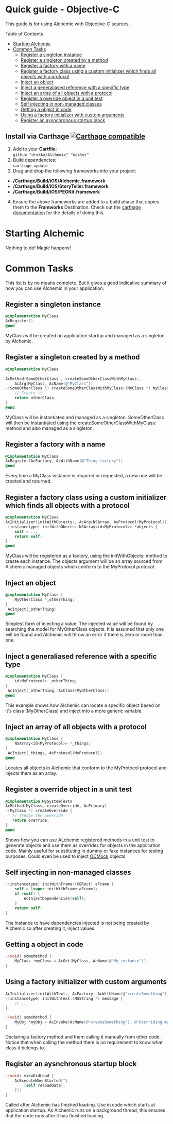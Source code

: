 # Quick guide - Objective-C

This guide is for using Alchemic with Objective-C sources.

Table of Contents

  * [Starting Alchemic](#starting-alchemic)
  * [Common Tasks](#common-tasks)
    * [Register a singleton instance](#register-a-singleton-instance)
    * [Register a singleton created by a method](#register-a-singleton-created-by-a-method)
    * [Register a factory with a name](#register-a-factory-with-a-name)
    * [Register a factory class using a custom initializer which finds all objects with a protocol](#register-a-factory-class-using-a-custom-initializer-which-finds-all-objects-with-a-protocol)
    * [Inject an object](#inject-an-object)
    * [Inject a generaliased reference with a specific type](#inject-a-generaliased-reference-with-a-specific-type)
    * [Inject an array of all objects with a protocol](#inject-an-array-of-all-objects-with-a-protocol)
    * [Register a override object in a unit test](#register-a-override-object-in-a-unit-test)
    * [Self injecting in non\-managed classes](#self-injecting-in-non-managed-classes)
    * [Getting a object in code](#getting-a-object-in-code)
    * [Using a factory initializer with custom arguments](#using-a-factory-initializer-with-custom-arguments)
    * [Register an aysnchronous startup block](#register-an-aysnchronous-startup-block)

## Install via Carthage [![Carthage compatible](https://img.shields.io/badge/Carthage-compatible-4BC51D.svg?style=flat)](https://github.com/Carthage/Carthage)

1. Add to your **Cartfile**:  
 `github "drekka/Alchemic" "master"`
2. Build dependencies:  
 `carthage update`
3. Drag and drop the following frameworks into your project:
 * **<project-root>/Carthage/Build/iOS/Alchemic.framework**
 * **<project-root>/Carthage/Build/iOS/StoryTeller.framework**
 * **<project-root>/Carthage/Build/iOS/PEGKit.framework**
4. Ensure  the above frameworks are added to a build phase that copies them to the **Framworks** Destination. Check out the [carthage documentation](https://github.com/Carthage/Carthage) for the details of doing this. 

# Starting Alchemic
 
Nothing to do! Magic happens!
 
# Common Tasks

This list is by no means complete. But it gives a good indicative summary of how you can use Alchemic in your application.
 
## Register a singleton instance

```objectivec
@implementation MyClass
AcRegister()
@end
```

MyClass will be created on application startup and managed as a singleton by Alchemic. 

## Register a singleton created by a method

```objectivec
@implementation MyClass
 
AcMethod(SomeOtherClass , createSomeOtherClassWithMyClass:, 
    AcArg(MyClass, AcName(@"MyClass"))
-(SomeOtherClass *) createSomeOtherClassWithMyClass:(MyClass *) myClass {
	// Create it
	return otherClass;
}
@end
```

MyClass will be instantiated and managed as a singleton. SomeOtherClass will then be instantiated using the createSomeOtherClassWithMyClass: method and also managed as a singleton. 

## Register a factory with a name

```objectivec
@implementation MyClass
AcRegister(AcFactory, AcWithName(@"Thing factory"))
@end
```

Every time a MyClass instance is required or requested, a new one will be created and returned.

## Register a factory class using a custom initializer which finds all objects with a protocol

```objectivec
@implementation MyClass
AcInitializer(initWithObjects:, AcArg(NSArray, AcProtocol(MyProtocol)))
-(instancetype) initWithObects:(NSArray<id<MyProtocol>> *objects {
    self = ...
    return self;
}
@end
```

MyClass will be registered as a factory, using the initWithObjects: method to create each instance. The objects argument will be an array sourced from Alchemic managed objects which conform to the MyProtocol protocol.
 
## Inject an object

```objectivec
@implementation MyClass {
    MyOtherClass *_otherThing;
}
 AcInject(_otherThing)
@end
```

Simplest form of injecting a value. The injected value will be found by searching the model for MyOtherClass objects. It is assumed that only one will be found and Alchemic will throw an error if there is zero or more than one.  

## Inject a generaliased reference with a specific type

```objectivec
@implementation MyClass {
    id<MyProtocol> _otherThing;
}
 AcInject(_otherThing, AcClass(MyOtherClass))
@end
```

This example shows how Alchemic can locate a specific object based on it's class (MyOtherClass) and inject into a more generic variable.

## Inject an array of all objects with a protocol

```objectivec
@implementation MyClass {
    NSArray<id<MyProtocol>> *_things;
}
 AcInject(_things, AcProtocol(MyProtocol))
@end
```

Locates all objects in Alchemic that conform to the MyProtocol protocol and injects them as an array.
  
## Register a override object in a unit test

```objectivec 
@implementation MySystemTests
AcMethod(MyClass, createOverride, AcPrimary)
-(MyClass *) createOverride {
   // Create the override
   return override;
}
@end
```
 
Shows how you can use ALchemic registered methods in a unit test to generate objects and use them as overrides for objects in the application code. Mainly useful for substituting in dummy or fake instances for testing purposes. Could even be used to inject [OCMock](http://ocmock.org) objects.
 
## Self injecting in non-managed classes

```objectivec
-(instancetype) initWithFrame:(CGRect) aFrame {
    self = [super initWithFrame:aFrame];
    if (self) {
        AcInjectDependencies(self);
    }
    return self;
}
```

The instance to have dependencies injected is not being created by Alchemic so after creating it, inject values.

## Getting a object in code

```objectivec
-(void) someMethod {
    MyClass *myClass = AcGet(MyClass, AcName(@"My instance"));
}
```

## Using a factory initializer with custom arguments

```objectivec
AcInitializer(initWithText:, AcFactory, AcWithName(@"createSomething"), AcArg(NSString, AcValue(@"Default message")
-(instancetype) initWithText:(NSString *) message {
    // ...
}
```

```objectivec
-(void) someMethod {
    MyObj *myObj = AcInvoke(AcName(@"createSomething"), @"Overriding message text");
}
```

Declaring a factory method and them calling it manually from other code. Notice that when calling the method there is no requirement to know what class it belongs to.

## Register an aysnchronous startup block

```objectivec
-(void) viewDidLoad {
    AcExecuteWhenStarted(^{
        [self reloadData];
    });
}
```

Called after Alchemic has finished loading. Use in code which starts at application startup. As Alchemic runs on a background thread, this ensures that the code runs after it has finished loading.
